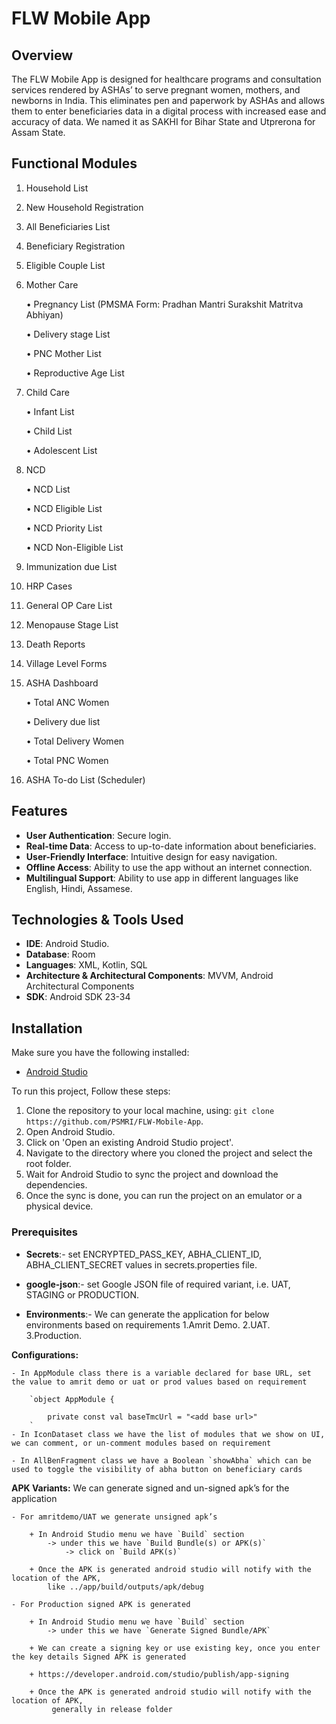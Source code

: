 # FLW Mobile App

## Overview

The FLW Mobile App is designed for healthcare programs and consultation services rendered by ASHAs’ to serve pregnant women, mothers, and newborns in India. This eliminates pen and paperwork by ASHAs and allows them to enter beneficiaries data in a digital
process with increased ease and accuracy of data. We named it as SAKHI for Bihar State and Utprerona for
Assam State.


## Functional Modules


1. Household List

2. New Household Registration

3. All Beneficiaries List

4. Beneficiary Registration

5. Eligible Couple List

6. Mother Care

    • Pregnancy List (PMSMA Form: Pradhan Mantri Surakshit Matritva Abhiyan)

    • Delivery stage List

    • PNC Mother List

    • Reproductive Age List

7. Child Care

    • Infant List

    • Child List

    • Adolescent List

8. NCD

    • NCD List

    • NCD Eligible List

    • NCD Priority List

    • NCD Non-Eligible List

9. Immunization due List

10. HRP Cases

11. General OP Care List

12. Menopause Stage List

13. Death Reports

14. Village Level Forms

15. ASHA Dashboard

    • Total ANC Women

    • Delivery due list

    • Total Delivery Women

    • Total PNC Women

16. ASHA To-do List (Scheduler)


## Features

- **User Authentication**: Secure login.
- **Real-time Data**: Access to up-to-date information about beneficiaries.
- **User-Friendly Interface**: Intuitive design for easy navigation.
- **Offline Access**: Ability to use the app without an internet connection.
- **Multilingual Support**: Ability to use app in different languages like English, Hindi, Assamese.

## Technologies & Tools Used

- **IDE**: Android Studio.
- **Database**: Room
- **Languages**: XML, Kotlin, SQL
- **Architecture & Architectural Components**: MVVM, Android Architectural Components
- **SDK**: Android SDK 23-34

## Installation

Make sure you have the following installed:

- [Android Studio](https://developer.android.com/studio)

To run this project, Follow these steps:

1. Clone the repository to your local machine,
   using: `git clone https://github.com/PSMRI/FLW-Mobile-App`.
2. Open Android Studio.
3. Click on 'Open an existing Android Studio project'.
4. Navigate to the directory where you cloned the project and select the root folder.
5. Wait for Android Studio to sync the project and download the dependencies.
6. Once the sync is done, you can run the project on an emulator or a physical device.

### Prerequisites

- **Secrets**:- set ENCRYPTED_PASS_KEY, ABHA_CLIENT_ID, ABHA_CLIENT_SECRET values in secrets.properties file.

- **google-json**:- set Google JSON file of required variant, i.e. UAT, STAGING or PRODUCTION.

- **Environments**:- We can generate the application for below environments based on requirements
        1.Amrit Demo.
        2.UAT.
        3.Production.


**Configurations:**

    - In AppModule class there is a variable declared for base URL, set the value to amrit demo or uat or prod values based on requirement

        `object AppModule {

            private const val baseTmcUrl = "<add base url>"
        `
    - In IconDataset class we have the list of modules that we show on UI, we can comment, or un-comment modules based on requirement

    - In AllBenFragment class we have a Boolean `showAbha` which can be used to toggle the visibility of abha button on beneficiary cards

**APK Variants:** We can generate signed and un-signed apk’s for the application

    - For amritdemo/UAT we generate unsigned apk’s

        + In Android Studio menu we have `Build` section 
            -> under this we have `Build Bundle(s) or APK(s)` 
                -> click on `Build APK(s)`

        + Once the APK is generated android studio will notify with the location of the APK,
            like ../app/build/outputs/apk/debug

    - For Production signed APK is generated

        + In Android Studio menu we have `Build` section 
            -> under this we have `Generate Signed Bundle/APK`

        + We can create a signing key or use existing key, once you enter the key details Signed APK is generated

        + https://developer.android.com/studio/publish/app-signing

        + Once the APK is generated android studio will notify with the location of APK, 
             generally in release folder 

